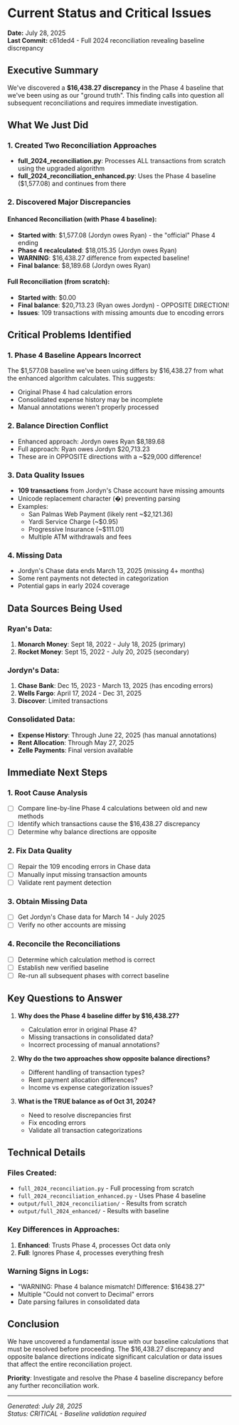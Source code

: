 # Current Status and Critical Issues
**Date:** July 28, 2025  
**Last Commit:** c61ded4 - Full 2024 reconciliation revealing baseline discrepancy

## Executive Summary

We've discovered a **$16,438.27 discrepancy** in the Phase 4 baseline that we've been using as our "ground truth". This finding calls into question all subsequent reconciliations and requires immediate investigation.

## What We Just Did

### 1. Created Two Reconciliation Approaches
- **full_2024_reconciliation.py**: Processes ALL transactions from scratch using the upgraded algorithm
- **full_2024_reconciliation_enhanced.py**: Uses the Phase 4 baseline ($1,577.08) and continues from there

### 2. Discovered Major Discrepancies

#### Enhanced Reconciliation (with Phase 4 baseline):
- **Started with**: $1,577.08 (Jordyn owes Ryan) - the "official" Phase 4 ending
- **Phase 4 recalculated**: $18,015.35 (Jordyn owes Ryan) 
- **WARNING**: $16,438.27 difference from expected baseline!
- **Final balance**: $8,189.68 (Jordyn owes Ryan)

#### Full Reconciliation (from scratch):
- **Started with**: $0.00
- **Final balance**: $20,713.23 (Ryan owes Jordyn) - OPPOSITE DIRECTION!
- **Issues**: 109 transactions with missing amounts due to encoding errors

## Critical Problems Identified

### 1. Phase 4 Baseline Appears Incorrect
The $1,577.08 baseline we've been using differs by $16,438.27 from what the enhanced algorithm calculates. This suggests:
- Original Phase 4 had calculation errors
- Consolidated expense history may be incomplete
- Manual annotations weren't properly processed

### 2. Balance Direction Conflict
- Enhanced approach: Jordyn owes Ryan $8,189.68
- Full approach: Ryan owes Jordyn $20,713.23
- These are in OPPOSITE directions with a ~$29,000 difference!

### 3. Data Quality Issues
- **109 transactions** from Jordyn's Chase account have missing amounts
- Unicode replacement character (�) preventing parsing
- Examples:
  - San Palmas Web Payment (likely rent ~$2,121.36)
  - Yardi Service Charge (~$0.95)
  - Progressive Insurance (~$111.01)
  - Multiple ATM withdrawals and fees

### 4. Missing Data
- Jordyn's Chase data ends March 13, 2025 (missing 4+ months)
- Some rent payments not detected in categorization
- Potential gaps in early 2024 coverage

## Data Sources Being Used

### Ryan's Data:
1. **Monarch Money**: Sept 18, 2022 - July 18, 2025 (primary)
2. **Rocket Money**: Sept 15, 2022 - July 20, 2025 (secondary)

### Jordyn's Data:
1. **Chase Bank**: Dec 15, 2023 - March 13, 2025 (has encoding errors)
2. **Wells Fargo**: April 17, 2024 - Dec 31, 2025
3. **Discover**: Limited transactions

### Consolidated Data:
- **Expense History**: Through June 22, 2025 (has manual annotations)
- **Rent Allocation**: Through May 27, 2025
- **Zelle Payments**: Final version available

## Immediate Next Steps

### 1. Root Cause Analysis
- [ ] Compare line-by-line Phase 4 calculations between old and new methods
- [ ] Identify which transactions cause the $16,438.27 discrepancy
- [ ] Determine why balance directions are opposite

### 2. Fix Data Quality
- [ ] Repair the 109 encoding errors in Chase data
- [ ] Manually input missing transaction amounts
- [ ] Validate rent payment detection

### 3. Obtain Missing Data
- [ ] Get Jordyn's Chase data for March 14 - July 2025
- [ ] Verify no other accounts are missing

### 4. Reconcile the Reconciliations
- [ ] Determine which calculation method is correct
- [ ] Establish new verified baseline
- [ ] Re-run all subsequent phases with correct baseline

## Key Questions to Answer

1. **Why does the Phase 4 baseline differ by $16,438.27?**
   - Calculation error in original Phase 4?
   - Missing transactions in consolidated data?
   - Incorrect processing of manual annotations?

2. **Why do the two approaches show opposite balance directions?**
   - Different handling of transaction types?
   - Rent payment allocation differences?
   - Income vs expense categorization issues?

3. **What is the TRUE balance as of Oct 31, 2024?**
   - Need to resolve discrepancies first
   - Fix encoding errors
   - Validate all transaction categorizations

## Technical Details

### Files Created:
- `full_2024_reconciliation.py` - Full processing from scratch
- `full_2024_reconciliation_enhanced.py` - Uses Phase 4 baseline
- `output/full_2024_reconciliation/` - Results from scratch
- `output/full_2024_enhanced/` - Results with baseline

### Key Differences in Approaches:
1. **Enhanced**: Trusts Phase 4, processes Oct data only
2. **Full**: Ignores Phase 4, processes everything fresh

### Warning Signs in Logs:
- "WARNING: Phase 4 balance mismatch! Difference: $16438.27"
- Multiple "Could not convert to Decimal" errors
- Date parsing failures in consolidated data

## Conclusion

We have uncovered a fundamental issue with our baseline calculations that must be resolved before proceeding. The $16,438.27 discrepancy and opposite balance directions indicate significant calculation or data issues that affect the entire reconciliation project.

**Priority**: Investigate and resolve the Phase 4 baseline discrepancy before any further reconciliation work.

---
*Generated: July 28, 2025*  
*Status: CRITICAL - Baseline validation required*